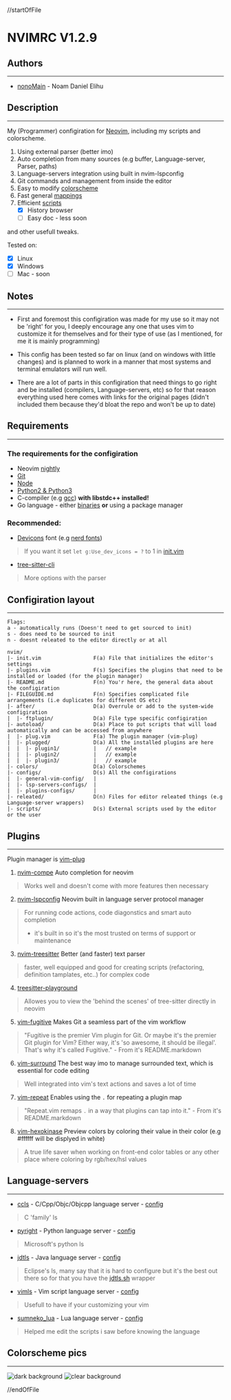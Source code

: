 //startOfFile

# NVIMRC V1.2.9

## Authors
--------------------------------------------------------------------------------

* [nonoMain](https://github.com/nonoMain) - Noam Daniel Elihu

## Description
--------------------------------------------------------------------------------

My (Programmer) configiration for [Neovim](https://github.com/neovim/neovim/), including my scripts and colorscheme.

1. Using external parser (better imo)
2. Auto completion from many sources (e.g buffer, Language-server, Parser, paths)
3. Language-servers integration using built in nvim-lspconfig
4. Git commands and management from inside the editor
5. Easy to modify [colorscheme](./colors/cplex.vim)
6. Fast general [mappings](./configs/general-vim-config/keybindings.vim)
7. Efficient [scripts](./scripts/)
	- [x] History browser
	- [ ] Easy doc - less soon

and other usefull tweaks.

Tested on:
- [x] Linux
- [x] Windows
- [ ] Mac - soon

## Notes
--------------------------------------------------------------------------------

* First and foremost this configiration was made for my use so it may not be 'right' for you,
I deeply encourage any one that uses vim to customize it for themselves
and for their type of use (as I mentioned, for me it is mainly programming)

* This config has been tested so far on linux (and on windows with little changes)
and is planned to work in a manner that most systems and terminal emulators will
run well.

* There are a lot of parts in this configiration that need things to go right and be installed (compilers, Language-servers, etc)
so for that reason everything used here comes with links for the original pages
(didn't included them because they'd bloat the repo and won't be up to date)

## Requirements
--------------------------------------------------------------------------------

### The requirements for the configiration

* Neovim [nightly](https://github.com/neovim/neovim/releases/nightly/)
* [Git](https://git-scm.com/downloads/)
* [Node](https://nodejs.org/en/download/)
* [Python2 & Python3](https://www.python.org/)
* C-compiler (e.g [gcc](https://gcc.gnu.org/install/download.html)) **with libstdc++ installed!**
* Go language - either [binaries](https://golang.org/dl/) **or** using a package manager

### Recommended:
* [Devicons](https://github.com/devicons/devicon) font (e.g [nerd fonts](https://www.nerdfonts.com/))
> If you want it set `let g:Use_dev_icons = ?` to 1 in [init.vim](./init.vim)
* [tree-sitter-cli](https://github.com/tree-sitter/tree-sitter/tree/master/cli/)
> More options with the parser

## Configiration layout
--------------------------------------------------------------------------------
```
Flags:
a - automatically runs (Doesn't need to get sourced to init)
s - does need to be sourced to init
n - doesnt releated to the editor directly or at all

nvim/
|- init.vim                 F(a) File that initializes the editor's settings
|- plugins.vim              F(s) Specifies the plugins that need to be installed or loaded (for the plugin manager)
|- README.md                F(n) You'r here, the general data about the configiration
|- FILEGUIDE.md             F(n) Specifies complicated file arrangements (i.e duplicates for different OS etc)
|- after/                   D(a) Overrule or add to the system-wide configiration
|  |- ftplugin/             D(a) File type specific configiration
|- autoload/                D(a) Place to put scripts that will load automatically and can be accessed from anywhere
|  |- plug.vim              F(a) The plugin manager (vim-plug)
|  |- plugged/              D(a) All the installed plugins are here
|  |  |- plugin1/           |   // example
|  |  |- plugin2/           |   // example
|  |  |- plugin3/           |   // example
|- colors/                  D(a) Colorschemes
|- configs/                 D(s) All the configirations
|  |- general-vim-config/   |
|  |- lsp-servers-configs/  |
|  |- plugins-configs/      |
|- releated/                D(n) Files for editor releated things (e.g Language-server wrappers)
|- scripts/                 D(s) External scripts used by the editor or the user
```

## Plugins
--------------------------------------------------------------------------------

Plugin manager is [vim-plug](https://github.com/junegunn/vim-plug)

1. [nvim-compe](https://github.com/hrsh7th/nvim-compe/)
Auto completion for neovim
> Works well and doesn't come with more features then necessary

2. [nvim-lspconfig](https://github.com/neovim/nvim-lspconfig/)
Neovim built in language server protocol manager
> For running code actions, code diagonstics and smart auto completion
> + it's built in so it's the most trusted on terms of support or maintenance

3. [nvim-treesitter](https://github.com/nvim-treesitter/nvim-treesitter/)
Better (and faster) text parser
> faster, well equipped and good for creating scripts (refactoring, definition tamplates, etc..) for complex code
4. [treesitter-playground](https://github.com/nvim-treesitter/playground/)
> Allowes you to view the 'behind the scenes' of tree-sitter directly in neovim

5. [vim-fugitive](https://github.com/tpope/vim-fugitive/)
Makes Git a seamless part of the vim workflow
> "Fugitive is the premier Vim plugin for Git. Or maybe it's the premier Git plugin for Vim? Either way, it's 'so awesome, it should be illegal'. That's why it's called Fugitive." - From it's README.markdown

6. [vim-surround](https://github.com/tpope/vim-surround/)
The best way imo to manage surrounded text, which is essential for code editing
> Well integrated into vim's text actions and saves a lot of time

7. [vim-repeat](https://github.com/tpope/vim-repeat/)
Enables using the `.` for repeating a plugin map
> "Repeat.vim remaps `.` in a way that plugins can tap into it." - From it's README.markdown

8. [vim-hexokinase](https://github.com/RRethy/vim-hexokinase/)
Preview colors by coloring their value in their color (e.g #ffffff will be displyed in white)
> A true life saver when working on front-end color tables or any other place where coloring by rgb/hex/hsl values

## Language-servers
--------------------------------------------------------------------------------

* [ccls](https://github.com/MaskRay/ccls) - C/Cpp/Objc/Objcpp language server - [config](./configs/lsp-servers-configs/c_lsconfig.lua)
> C 'family' ls

* [pyright](https://github.com/microsoft/pyright) - Python language server - [config](./configs/lsp-servers-configs/python_lsconfig.lua)
> Microsoft's python ls

* [jdtls](https://github.com/eclipse/eclipse.jdt.ls) - Java language server - [config](./configs/lsp-servers-configs/java_lsconfig.lua)
> Eclipse's ls, many say that it is hard to configure but it's the best out there so for that you have the [jdtls.sh](./releated/jdtls.sh) wrapper

* [vimls](https://github.com/iamcco/vim-language-server) - Vim script language server - [config](./configs/lsp-servers-configs/vim_lsconfig.lua)
> Usefull to have if your customizing your vim

* [sumneko_lua](https://github.com/sumneko/lua-language-server) - Lua language server - [config](./configs/lsp-servers-configs/lua_lsconfig.lua)
> Helped me edit the scripts i saw before knowing the language

## Colorscheme pics
--------------------------------------------------------------------------------
![](https://github.com/nonoMain/nvimrc/blob/master/pictures/cplex_dark_bg.png?raw=true "dark background")
![](https://github.com/nonoMain/nvimrc/blob/master/pictures/cplex_clear_bg.png?raw=true "clear background")

//endOfFile

